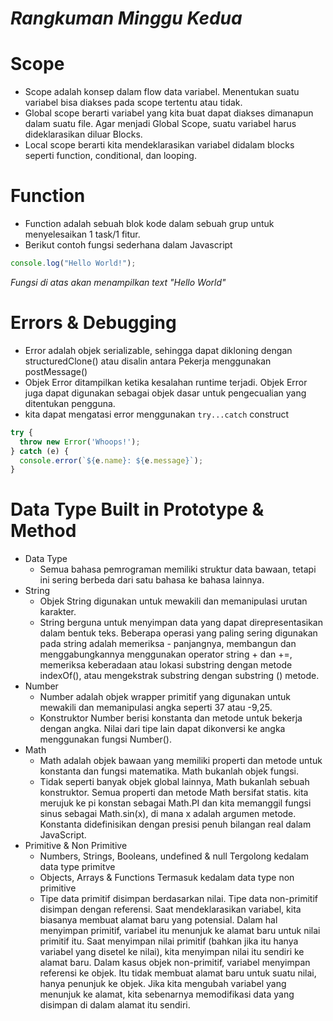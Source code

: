# _**Rangkuman Minggu Kedua**_

# Scope
- Scope adalah konsep dalam flow data variabel. Menentukan suatu variabel bisa diakses pada scope tertentu atau tidak.
- Global scope berarti variabel yang kita buat dapat diakses dimanapun dalam suatu file. Agar menjadi Global Scope, suatu variabel harus dideklarasikan diluar Blocks.
- Local scope berarti kita mendeklarasikan variabel didalam blocks seperti function, conditional, dan looping.

# Function
- Function adalah sebuah blok kode dalam sebuah grup untuk menyelesaikan 1 task/1 fitur.
- Berikut contoh fungsi sederhana dalam Javascript
```javascript
console.log("Hello World!"); 
```
_Fungsi di atas akan menampilkan text "Hello World"_

# Errors & Debugging
- Error adalah objek serializable, sehingga dapat dikloning dengan structuredClone() atau disalin antara Pekerja menggunakan postMessage()
- Objek Error ditampilkan ketika kesalahan runtime terjadi. Objek Error juga dapat digunakan sebagai objek dasar untuk pengecualian yang ditentukan pengguna.
- kita dapat mengatasi error menggunakan ```try...catch``` construct
```javascript
try {
  throw new Error('Whoops!');
} catch (e) {
  console.error(`${e.name}: ${e.message}`);
}
```
# Data Type Built in Prototype & Method
- Data Type
  - Semua bahasa pemrograman memiliki struktur data bawaan, tetapi ini sering berbeda dari satu bahasa ke bahasa lainnya.
- String
  - Objek String digunakan untuk mewakili dan memanipulasi urutan karakter.
  - String berguna untuk menyimpan data yang dapat direpresentasikan dalam bentuk teks. Beberapa operasi yang paling sering digunakan pada string adalah memeriksa       - panjangnya, membangun dan menggabungkannya menggunakan operator string + dan +=, memeriksa keberadaan atau lokasi substring dengan metode indexOf(), atau mengekstrak substring dengan substring () metode.
- Number
  - Number adalah objek wrapper primitif yang digunakan untuk mewakili dan memanipulasi angka seperti 37 atau -9,25.
  - Konstruktor Number berisi konstanta dan metode untuk bekerja dengan angka. Nilai dari tipe lain dapat dikonversi ke angka menggunakan fungsi Number().
- Math
  - Math adalah objek bawaan yang memiliki properti dan metode untuk konstanta dan fungsi matematika. Math bukanlah objek fungsi.
  - Tidak seperti banyak objek global lainnya, Math bukanlah sebuah konstruktor. Semua properti dan metode Math bersifat statis. kita merujuk ke pi konstan sebagai Math.PI dan kita memanggil fungsi sinus sebagai Math.sin(x), di mana x adalah argumen metode. Konstanta didefinisikan dengan presisi penuh bilangan real dalam JavaScript.
- Primitive & Non Primitive
  - Numbers, Strings, Booleans, undefined & null Tergolong kedalam data type primitve
  - Objects, Arrays & Functions Termasuk kedalam data type non primitive
  - Tipe data primitif disimpan berdasarkan nilai. Tipe data non-primitif disimpan dengan referensi. Saat mendeklarasikan variabel, kita biasanya membuat alamat baru yang potensial. Dalam hal menyimpan primitif, variabel itu menunjuk ke alamat baru untuk nilai primitif itu. Saat menyimpan nilai primitif (bahkan jika itu hanya variabel yang disetel ke nilai), kita menyimpan nilai itu sendiri ke alamat baru. Dalam kasus objek non-primitif, variabel menyimpan referensi ke objek. Itu tidak membuat alamat baru untuk suatu nilai, hanya penunjuk ke objek. Jika kita mengubah variabel yang menunjuk ke alamat, kita sebenarnya memodifikasi data yang disimpan di dalam alamat itu sendiri.

